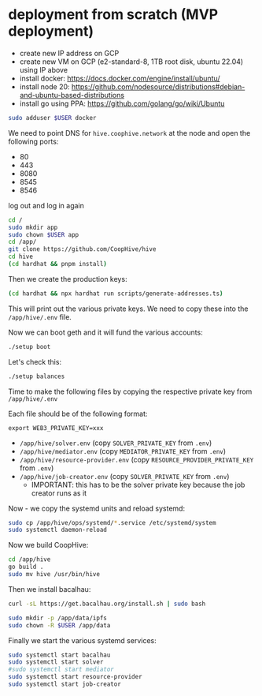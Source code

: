 # deployment from scratch (MVP deployment)

- create new IP address on GCP
- create new VM on GCP (e2-standard-8, 1TB root disk, ubuntu 22.04) using IP above
- install docker: https://docs.docker.com/engine/install/ubuntu/
- install node 20: https://github.com/nodesource/distributions#debian-and-ubuntu-based-distributions
- install go using PPA: https://github.com/golang/go/wiki/Ubuntu

```bash
sudo adduser $USER docker
```

We need to point DNS for `hive.coophive.network` at the node and open the following ports:

- 80
- 443
- 8080
- 8545
- 8546

log out and log in again

```bash
cd /
sudo mkdir app
sudo chown $USER app
cd /app/
git clone https://github.com/CoopHive/hive
cd hive
(cd hardhat && pnpm install)
```

Then we create the production keys:

```bash
(cd hardhat && npx hardhat run scripts/generate-addresses.ts)
```

This will print out the various private keys. We need to copy these into the `/app/hive/.env` file.

Now we can boot geth and it will fund the various accounts:

```bash
./setup boot
```

Let's check this:

```bash
./setup balances
```

Time to make the following files by copying the respective private key from `/app/hive/.env`

Each file should be of the following format:

```.dotenv
export WEB3_PRIVATE_KEY=xxx
```

- `/app/hive/solver.env` (copy `SOLVER_PRIVATE_KEY` from `.env`)
- `/app/hive/mediator.env` (copy `MEDIATOR_PRIVATE_KEY` from `.env`)
- `/app/hive/resource-provider.env` (copy `RESOURCE_PROVIDER_PRIVATE_KEY` from `.env`)
- `/app/hive/job-creator.env` (copy `SOLVER_PRIVATE_KEY` from `.env`)
    - IMPORTANT: this has to be the solver private key because the job creator runs as it

Now - we copy the systemd units and reload systemd:

```bash
sudo cp /app/hive/ops/systemd/*.service /etc/systemd/system
sudo systemctl daemon-reload
```

Now we build CoopHive:

```bash
cd /app/hive
go build .
sudo mv hive /usr/bin/hive
```

Then we install bacalhau:

```bash
curl -sL https://get.bacalhau.org/install.sh | sudo bash

sudo mkdir -p /app/data/ipfs
sudo chown -R $USER /app/data
```

Finally we start the various systemd services:

```bash
sudo systemctl start bacalhau
sudo systemctl start solver
#sudo systemctl start mediator
sudo systemctl start resource-provider
sudo systemctl start job-creator
```
